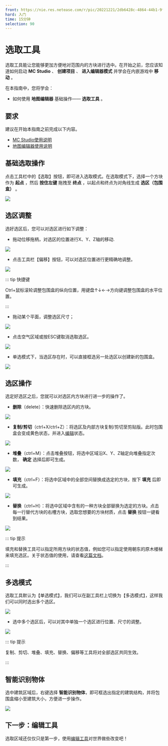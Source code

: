 ```yaml
---
front: https://nie.res.netease.com/r/pic/20221221/2db6428c-4864-44b1-9f0d-109a1be77bbd.png
hard: 入门
time: 15分钟
selection: 90
---
```


# 选取工具

选取工具能让您能够更加方便地对范围内的方块进行选中。在开始之前，您应该知道如何启动 **MC Studio** 、 **创建项目** 、 **进入编辑器模式** 并学会在内嵌游戏中 **移动** 。

在本指南中，您将学会：

- 如何使用 **地图编辑器** 基础操作—— **选取工具** 。



## 要求

建议在开始本指南之前完成以下内容。

- [MC Studio使用说明](../12-入门教程/20-MC%20Studio使用说明.md)
- [地图编辑器使用说明](./2-地图编辑器使用说明.md)



## 基础选取操作

点击工具栏中的【选取】按钮，即可进入选取模式。在选取模式下，选择一个方块作为 **起点** ，然后 **按住左键** 拖拽至 **终点** ，以起点和终点为对角线生成 **选区（包围盒）** 。

![](./images/new_docs/B3.gif)

## 选区调整

选好选区后，您可以对选区进行如下调整：

- 拖动位移拖柄，对选区的位置进行X、Y、Z轴的移动.

![](./images/new_docs/B5.gif)

- 点击工具栏【偏移】按钮，可以对选区位置进行更精确地调整。

![](./images/new_docs/B7.gif)

::: tip 快捷键

Ctrl+鼠标滚轮调整包围盒的纵向位置，用键盘↑↓←→方向键调整包围盒的水平位置。

:::

- 拖动某个平面，调整选区尺寸；

![](./images/new_docs/B6.gif)

- 点击空气区域或按ESC键取消选取选区。

![](./images/new_docs/B38.gif)

- 单选模式下，当选区存在时，可以直接框选另一处选区以创建新的包围盒。

![](./images/new_docs/B39.gif)

## 选区操作

选定好选区之后，您就可以对选区内方块进行进一步的操作了。

- **删除**（delete）：快速删除选区内的方块。

![](./images/new_docs/B12.gif)

- **复制/剪切**（ctrl+X/ctrl+Z）：将选区及内部方块复制/剪切至剪贴版。此时包围盒会变成黄色状态，并进入[编辑](./4-编辑工具.html)状态。

![](./images/new_docs/B8.gif)

- **堆叠**（ctrl+M）：点击堆叠按钮，将选中区域沿X、Y、Z轴定向堆叠指定次数， **确定** 选择后即可生成。

![](./images/new_docs/B9.gif)

- **填充**（ctrl+F）：将选中区域中的全部空间替换成选定的方块，按下 **填充** 后即可生成。

![](./images/new_docs/B10.gif)

- **替换**（ctrl+H）：将选中区域中含有的一种方块全部替换为选定的方块。点击每一行替代方块的右槽方块，选取您想要的方块材质，点击 **替换** 按钮一键看到结果。

![](./images/new_docs/B11.gif)

::: tip 提示

填充和替换工具可以指定所用方块的状态值，例如您可以指定使用朝东的原木楼梯来填充选区。关于状态值的使用，请查看[这篇文档](./91-方块状态值设置说明.md)。

:::

## 多选模式

选取工具默认为【单选模式】，我们可以在副工具栏上切换为【多选模式】，这样我们可以同时选出多个选区。

![](./images/new_docs/B4.gif)

- 选中多个选区后，可以对其中单独一个选区进行位置、尺寸的调整。


![](./images/new_docs/B13.gif)

::: tip 提示

复制、剪切、堆叠、填充、替换、偏移等工具将对全部选区共同生效。

:::



## 智能识别物体

选中建筑区域后，右键选择 **智能识别物体**，即可框选出指定的建筑结构，并将包围盒缩小至建筑大小，方便进一步操作。

![](./images/new_docs/B46.gif)



## 下一步：编辑工具

选取区域还仅仅只是第一步，使用[编辑工具](./4-编辑工具.md)对世界做些改变吧！
